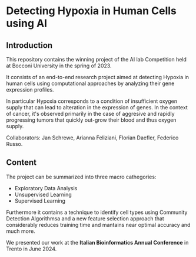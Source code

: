 # Detecting Hypoxia in Human Cells using AI

## Introduction
This repository contains the winning project of the AI lab Competition held at Bocconi University in the spring of 2023.

It consists of an end-to-end research project aimed at detecting Hypoxia in human cells using computational approaches by analyzing their gene expression profiles. 

In particular Hypoxia corresponds to a condition of insufficient oxygen supply that can lead to alteration in the expression of genes. In the context of cancer, it's observed primarily in the case of aggresive and rapidly progressing tumors that quickly out-grow their blood and thus oxygen supply. 

Collaborators: Jan Schrewe, Arianna Feliziani, Florian Daefler, Federico Russo.

## Content
The project can be summarized into three macro cathegories: 
  - Exploratory Data Analysis
  - Unsupervised Learning
  - Supervised Learning

Furthermore it contains a technique to identify cell types using Community Detection Algorithmsa and a new feature selection approach that considerably reduces training time and mantains near optimal accuracy and much more.

We presented our work at the **Italian Bioinformatics Annual Conference** in Trento in June 2024. 
